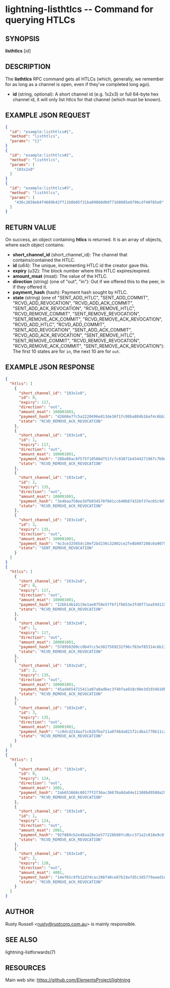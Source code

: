 lightning-listhtlcs -- Command for querying HTLCs
=================================================

SYNOPSIS
--------

**listhtlcs** [*id*] 

DESCRIPTION
-----------

The **listhtlcs** RPC command gets all HTLCs (which, generally, we remember for as long as a channel is open, even if they've completed long ago).

- **id** (string, optional): A short channel id (e.g. 1x2x3) or full 64-byte hex channel id, it will only list htlcs for that channel (which must be known).

EXAMPLE JSON REQUEST
--------------------

```json
{
  "id": "example:listhtlcs#1",
  "method": "listhtlcs",
  "params": "{}"
}
{
  "id": "example:listhtlcs#2",
  "method": "listhtlcs",
  "params": [
    "103x2x0"
  ]
}
{
  "id": "example:listhtlcs#3",
  "method": "listhtlcs",
  "params": [
    "436c2658eb4f4689b42ff11b8b05f31ba09860d0df7168085e0796cdf40f85e0"
  ]
}
```

RETURN VALUE
------------

On success, an object containing **htlcs** is returned. It is an array of objects, where each object contains:

- **short\_channel\_id** (short\_channel\_id): The channel that contains/contained the HTLC.
- **id** (u64): The unique, incrementing HTLC id the creator gave this.
- **expiry** (u32): The block number where this HTLC expires/expired.
- **amount\_msat** (msat): The value of the HTLC.
- **direction** (string) (one of "out", "in"): Out if we offered this to the peer, in if they offered it.
- **payment\_hash** (hash): Payment hash sought by HTLC.
- **state** (string) (one of "SENT\_ADD\_HTLC", "SENT\_ADD\_COMMIT", "RCVD\_ADD\_REVOCATION", "RCVD\_ADD\_ACK\_COMMIT", "SENT\_ADD\_ACK\_REVOCATION", "RCVD\_REMOVE\_HTLC", "RCVD\_REMOVE\_COMMIT", "SENT\_REMOVE\_REVOCATION", "SENT\_REMOVE\_ACK\_COMMIT", "RCVD\_REMOVE\_ACK\_REVOCATION", "RCVD\_ADD\_HTLC", "RCVD\_ADD\_COMMIT", "SENT\_ADD\_REVOCATION", "SENT\_ADD\_ACK\_COMMIT", "RCVD\_ADD\_ACK\_REVOCATION", "SENT\_REMOVE\_HTLC", "SENT\_REMOVE\_COMMIT", "RCVD\_REMOVE\_REVOCATION", "RCVD\_REMOVE\_ACK\_COMMIT", "SENT\_REMOVE\_ACK\_REVOCATION"): The first 10 states are for `in`, the next 10 are for `out`.

EXAMPLE JSON RESPONSE
---------------------

```json
{
  "htlcs": [
    {
      "short_channel_id": "103x1x0",
      "id": 0,
      "expiry": 117,
      "direction": "out",
      "amount_msat": 100001001,
      "payment_hash": "d2668e77c5a2220496e813de36f1fc09ba804b16af4c6bb38299d8a6eb8a5f10",
      "state": "RCVD_REMOVE_ACK_REVOCATION"
    },
    {
      "short_channel_id": "103x1x0",
      "id": 1,
      "expiry": 117,
      "direction": "out",
      "amount_msat": 100001001,
      "payment_hash": "286e08ac8f575f10508d751fcfc93871b4344271967c7b9e5eacb3f3573b8307",
      "state": "RCVD_REMOVE_ACK_REVOCATION"
    },
    {
      "short_channel_id": "103x1x0",
      "id": 2,
      "expiry": 135,
      "direction": "out",
      "amount_msat": 100001001,
      "payment_hash": "3e4baa750ee3dfb934578f041ccb40b87432bf37ec65c9d7bce5ff28fecbd95f",
      "state": "RCVD_REMOVE_ACK_REVOCATION"
    },
    {
      "short_channel_id": "103x1x0",
      "id": 3,
      "expiry": 135,
      "direction": "out",
      "amount_msat": 100001001,
      "payment_hash": "4c3ce32565dc10ef2bd230c32802ce2fe8b007208c0a90757aa289f75c994d49",
      "state": "SENT_REMOVE_REVOCATION"
    }
  ]
}
{
  "htlcs": [
    {
      "short_channel_id": "103x2x0",
      "id": 0,
      "expiry": 117,
      "direction": "out",
      "amount_msat": 100001001,
      "payment_hash": "12bb14b1d119e1ae0759e5ff6f1f6653e3fd8f71ea59411500d2871404a47a98",
      "state": "RCVD_REMOVE_ACK_REVOCATION"
    },
    {
      "short_channel_id": "103x2x0",
      "id": 1,
      "expiry": 117,
      "direction": "out",
      "amount_msat": 100001001,
      "payment_hash": "57d950209cc0b4fcc5e3027569232f96cf83ef85314c6b139a5713848d811a66",
      "state": "RCVD_REMOVE_ACK_REVOCATION"
    },
    {
      "short_channel_id": "103x2x0",
      "id": 2,
      "expiry": 135,
      "direction": "out",
      "amount_msat": 100001001,
      "payment_hash": "45ad4654715411a07a0ad6ec3f4bfaa918c90e3d1934b10b1c1c5846523ddd7f",
      "state": "RCVD_REMOVE_ACK_REVOCATION"
    },
    {
      "short_channel_id": "103x2x0",
      "id": 3,
      "expiry": 135,
      "direction": "out",
      "amount_msat": 100001001,
      "payment_hash": "cc0dcd214aa71c62bfba711a0746da821f2cdba1770b11c225920bdde12c931e",
      "state": "RCVD_REMOVE_ACK_REVOCATION"
    }
  ]
}
{
  "htlcs": [
    {
      "short_channel_id": "103x1x0",
      "id": 0,
      "expiry": 124,
      "direction": "out",
      "amount_msat": 1001,
      "payment_hash": "2ab653668c8017ff2f36ac36678a8da04e11380bd9580a2926b170523b0c6e3b",
      "state": "RCVD_REMOVE_ACK_REVOCATION"
    },
    {
      "short_channel_id": "103x1x0",
      "id": 1,
      "expiry": 124,
      "direction": "out",
      "amount_msat": 2001,
      "payment_hash": "92f889cb2e48aa28e1e577228b907cdbcc371a2c018e9c8f60fa7036e232cf1d",
      "state": "RCVD_REMOVE_ACK_REVOCATION"
    },
    {
      "short_channel_id": "103x1x0",
      "id": 2,
      "expiry": 128,
      "direction": "out",
      "amount_msat": 4001,
      "payment_hash": "14ef01c9fb12d7dcac288f48ce87b19a7d5c3d5779aaed1e4adcb5c5d0e9fa45",
      "state": "RCVD_REMOVE_ACK_REVOCATION"
    }
  ]
}
```

AUTHOR
------

Rusty Russell <<rusty@rustcorp.com.au>> is mainly responsible.

SEE ALSO
--------

lightning-listforwards(7)

RESOURCES
---------

Main web site: <https://github.com/ElementsProject/lightning>

